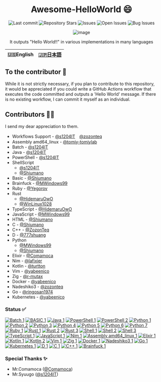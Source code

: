 <div align="center">
  
# Awesome-HelloWorld 😄

![Last commit](https://img.shields.io/github/last-commit/HidemaruOwO/Awesome-HelloWorld?style=flat-square)
![Repository Stars](https://img.shields.io/github/stars/HidemaruOwO/Awesome-HelloWorld?style=flat-square)
![Issues](https://img.shields.io/github/issues/HidemaruOwO/Awesome-HelloWorld?style=flat-square)
![Open Issues](https://img.shields.io/github/issues-raw/HidemaruOwO/Awesome-HelloWorld?style=flat-square)
![Bug Issues](https://img.shields.io/github/issues/HidemaruOwO/Awesome-HelloWorld/bug?style=flat-square)

![image](https://user-images.githubusercontent.com/82384920/222029138-9b381d88-044a-46f7-9faa-c74ff0e512ba.png)

It outputs "Hello World!!" in various implementations in many languages
  
</div>

<table>
  <thead>
    <tr>
      <th style="text-align:center">🇺🇸English</th>
      <th style="text-align:center"><a href="README.ja.md">🇯🇵日本語</a></th>
    </tr>
  </thead>
</table>


## To the contributor 🤝

While it is not strictly necessary, if you plan to contribute to this repository, it would be appreciated if you could write a GitHub Actions workflow that executes the code committed and outputs a 'Hello World' message. If there is no existing workflow, I can commit it myself as an individual.

## Contributors 🙋‍♂️

I send my dear appreciation to them.

- Workflows Support - [@s1204IT](https://github.com/s1204IT)　[@zozonteq](https://github.com/zozonteq)
- Assembly amd64_linux - [@tomiy-tomiylab](https://github.com/tomiy-tomiylab)
- Batch - [@s1204IT](https://github.com/s1204IT)
- Java - [@s1204IT](https://github.com/s1204IT)
- PowerShell - [@s1204IT](https://github.com/s1204IT)
- ShellScript 
  - [@s1204IT](https://github.com/s1204IT)
  - [@Shiumano](https://github.com/Shiumano)
- Basic - [@Shiumano](https://github.com/Shiumano)
- Brainfuck - [@MWindows99](https://github.com/MWindows99)
- Ruby - [@Yegorov](https://github.com/Yegorov)
- Rust
  - [@HidemaruOwO](https://github.com/HidemaruOwO)
  - [@WinLinux1028](https://github.com/WinLinux1028)
- TypeScript - [@HidemaruOwO](https://github.com/HidemaruOwO)
- JavaScript - [@MWindows99](https://github.com/MWindows99)
- HTML - [@Shiumano](https://github.com/Shiumano)
- C - [@Shiumano](https://github.com/Shiumano)
- C++ - [@ZozonTeq](https://github.com/zozonteq)
- D - [@777shuang](https://github.com/777shuang)
- Python
  - [@MWindows99](https://github.com/MWindows99)
  - [@Shiumano](https://github.com/Shiumano)
- Elixir - [@Comamoca](https://github.com/Comamoca)
- Nim - [@lafixier](https://github.com/lafixier)
- Kotlin - [@turtton](https://github.com/turtton)
- Vim - [@yabeenico](https://github.com/yabeenico)
- Zig - [@r-mutax](https://github.com/r-mutax)
- Docker - [@yabeenico](https://github.com/yabeenico)
- Nadeshiko3 - [@zozonteq](https://github.com/zozonteq)
- Go - [@ringosan1974](https://github.com/ringosan1974)
- Kubernetes - [@yabeenico](https://github.com/yabeenico)


### Status ✅
[![Batch 1](https://github.com/HidemaruOwO/Awesome-HelloWorld/actions/workflows/batch-1.yml/badge.svg?event=push)](https://github.com/HidemaruOwO/Awesome-HelloWorld/actions/workflows/batch-1.yml)
[![BASIC 1](https://github.com/HidemaruOwO/Awesome-HelloWorld/actions/workflows/basic-1.yml/badge.svg?event=push)](https://github.com/HidemaruOwO/Awesome-HelloWorld/actions/workflows/basic-1.yml)
[![Java 1](https://github.com/HidemaruOwO/Awesome-HelloWorld/actions/workflows/java-1.yml/badge.svg?event=push)](https://github.com/HidemaruOwO/Awesome-HelloWorld/actions/workflows/java-1.yml)
[![PowerShell 1](https://github.com/HidemaruOwO/Awesome-HelloWorld/actions/workflows/pwsh-1.yml/badge.svg?event=push)](https://github.com/HidemaruOwO/Awesome-HelloWorld/actions/workflows/pwsh-1.yml)
[![PowerShell 2](https://github.com/HidemaruOwO/Awesome-HelloWorld/actions/workflows/pwsh-2.yml/badge.svg?event=push)](https://github.com/HidemaruOwO/Awesome-HelloWorld/actions/workflows/pwsh-2.yml)
[![Python 1](https://github.com/HidemaruOwO/Awesome-HelloWorld/actions/workflows/python-1.yml/badge.svg?event=push)](https://github.com/HidemaruOwO/Awesome-HelloWorld/actions/workflows/python-1.yml)
[![Python 2](https://github.com/HidemaruOwO/Awesome-HelloWorld/actions/workflows/python-2.yml/badge.svg?event=push)](https://github.com/HidemaruOwO/Awesome-HelloWorld/actions/workflows/python-2.yml)
[![Python 3](https://github.com/HidemaruOwO/Awesome-HelloWorld/actions/workflows/python-3.yml/badge.svg?event=push)](https://github.com/HidemaruOwO/Awesome-HelloWorld/actions/workflows/python-3.yml)
[![Python 4](https://github.com/HidemaruOwO/Awesome-HelloWorld/actions/workflows/python-4.yml/badge.svg?event=push)](https://github.com/HidemaruOwO/Awesome-HelloWorld/actions/workflows/python-4.yml)
[![Python 5](https://github.com/HidemaruOwO/Awesome-HelloWorld/actions/workflows/python-5.yml/badge.svg?event=push)](https://github.com/HidemaruOwO/Awesome-HelloWorld/actions/workflows/python-5.yml)
[![Python 6](https://github.com/HidemaruOwO/Awesome-HelloWorld/actions/workflows/python-6.yml/badge.svg?event=push)](https://github.com/HidemaruOwO/Awesome-HelloWorld/actions/workflows/python-6.yml)
[![Python 7](https://github.com/HidemaruOwO/Awesome-HelloWorld/actions/workflows/python-7.yml/badge.svg?event=push)](https://github.com/HidemaruOwO/Awesome-HelloWorld/actions/workflows/python-7.yml)
[![Ruby 1](https://github.com/HidemaruOwO/Awesome-HelloWorld/actions/workflows/ruby-1.yml/badge.svg?event=push)](https://github.com/HidemaruOwO/Awesome-HelloWorld/actions/workflows/ruby-1.yml)
[![Rust 1](https://github.com/HidemaruOwO/Awesome-HelloWorld/actions/workflows/rust-1.yml/badge.svg?event=push)](https://github.com/HidemaruOwO/Awesome-HelloWorld/actions/workflows/rust-1.yml)
[![Rust 2](https://github.com/HidemaruOwO/Awesome-HelloWorld/actions/workflows/rust-2.yml/badge.svg?event=push)](https://github.com/HidemaruOwO/Awesome-HelloWorld/actions/workflows/rust-2.yml)
[![Rust 3](https://github.com/HidemaruOwO/Awesome-HelloWorld/actions/workflows/rust-3.yml/badge.svg?event=push)](https://github.com/HidemaruOwO/Awesome-HelloWorld/actions/workflows/rust-3.yml)
[![Shell 1](https://github.com/HidemaruOwO/Awesome-HelloWorld/actions/workflows/shell-1.yml/badge.svg?event=push)](https://github.com/HidemaruOwO/Awesome-HelloWorld/actions/workflows/shell-1.yml)
[![Shell 2](https://github.com/HidemaruOwO/Awesome-HelloWorld/actions/workflows/shell-2.yml/badge.svg?event=push)](https://github.com/HidemaruOwO/Awesome-HelloWorld/actions/workflows/shell-2.yml)
[![Shell 3](https://github.com/HidemaruOwO/Awesome-HelloWorld/actions/workflows/shell-3.yml/badge.svg?event=push)](https://github.com/HidemaruOwO/Awesome-HelloWorld/actions/workflows/shell-3.yml)
[![TypeScript 1](https://github.com/HidemaruOwO/Awesome-HelloWorld/actions/workflows/ts-1.yml/badge.svg?event=push)](https://github.com/HidemaruOwO/Awesome-HelloWorld/actions/workflows/ts-1.yml)
[![JavaScript 1](https://github.com/HidemaruOwO/Awesome-HelloWorld/actions/workflows/js-1.yml/badge.svg?event=push)](https://github.com/HidemaruOwO/Awesome-HelloWorld/actions/workflows/js-1.yml)
[![Nim 1](https://github.com/HidemaruOwO/Awesome-HelloWorld/actions/workflows/nim-1.yaml/badge.svg?event=push)](https://github.com/HidemaruOwO/Awesome-HelloWorld/actions/workflows/nim-1.yaml)
[![Assembly amd64_linux 1](https://github.com/HidemaruOwO/Awesome-HelloWorld/actions/workflows/asm_amd64_linux-1.yml/badge.svg?event=push)](https://github.com/HidemaruOwO/Awesome-HelloWorld/actions/workflows/asm_amd64_linux-1.yml)
[![Elixir 1](https://github.com/HidemaruOwO/Awesome-HelloWorld/actions/workflows/elixir-1.yml/badge.svg?event=push)](https://github.com/HidemaruOwO/Awesome-HelloWorld/actions/workflows/elixir-1.yml)
[![Kotlin 1](https://github.com/HidemaruOwO/Awesome-HelloWorld/actions/workflows/kotlin-1.yml/badge.svg?event=push)](https://github.com/HidemaruOwO/Awesome-HelloWorld/actions/workflows/kotlin-1.yml)
[![Kotlin 2](https://github.com/HidemaruOwO/Awesome-HelloWorld/actions/workflows/kotlin-2.yml/badge.svg?event=push)](https://github.com/HidemaruOwO/Awesome-HelloWorld/actions/workflows/kotlin-2.yml)
[![Vim 1](https://github.com/HidemaruOwO/Awesome-HelloWorld/actions/workflows/vim-1.yml/badge.svg?event=push)](https://github.com/HidemaruOwO/Awesome-HelloWorld/actions/workflows/vim-1.yml)
[![Zig 1](https://github.com/r-mutax/Awesome-HelloWorld/actions/workflows/zig-1.yml/badge.svg?event=push)](https://github.com/r-mutax/Awesome-HelloWorld/actions/workflows/zig-1.yml)
[![Docker 1](https://github.com/HidemaruOwO/Awesome-HelloWorld/actions/workflows/docker-1.yml/badge.svg?event=push)](https://github.com/HidemaruOwO/Awesome-HelloWorld/actions/workflows/docker-1.yml)
[![Nadeshiko3 1](https://github.com/HidemaruOwO/Awesome-HelloWorld/actions/workflows/nadeshiko3-1.yml/badge.svg?event=push)](https://github.com/HidemaruOwO/Awesome-HelloWorld/actions/workflows/nadeshiko3-1.yml)
[![Go 1](https://github.com/HidemaruOwO/Awesome-HelloWorld/actions/workflows/go-1.yml/badge.svg?event=push)](https://github.com/HidemaruOwO/Awesome-HelloWorld/actions/workflows/go-1.yml)
[![Kubernetes 1](https://github.com/HidemaruOwO/Awesome-HelloWorld/actions/workflows/kubernetes-1.yml/badge.svg)](https://github.com/HidemaruOwO/Awesome-HelloWorld/actions/workflows/kubernetes-1.yml)
[![D 1](https://github.com/HidemaruOwO/Awesome-HelloWorld/actions/workflows/d-1.yml/badge.svg?event=push)](https://github.com/HidemaruOwO/Awesome-HelloWorld/actions/workflows/d-1.yml)
[![C 1](https://github.com/HidemaruOwO/Awesome-HelloWorld/actions/workflows/c-1.yml/badge.svg?event=push)](https://github.com/HidemaruOwO/Awesome-HelloWorld/actions/workflows/c-1.yml)
[![C++ 1](https://github.com/HidemaruOwO/Awesome-HelloWorld/actions/workflows/cpp-1.yml/badge.svg?event=push)](https://github.com/HidemaruOwO/Awesome-HelloWorld/actions/workflows/cpp-1.yml)
[![Brainfuck 1](https://github.com/HidemaruOwO/Awesome-HelloWorld/actions/workflows/brainfuck-1.yml/badge.svg)](https://github.com/HidemaruOwO/Awesome-HelloWorld/actions/workflows/brainfuck-1.yml)

### Special Thanks ✨

- Mr.Comamoca ([@Comamoca](https://github.com/comamoca/))
- Mr.Syuugo ([@s1204IT](https://github.com/s1204IT))
